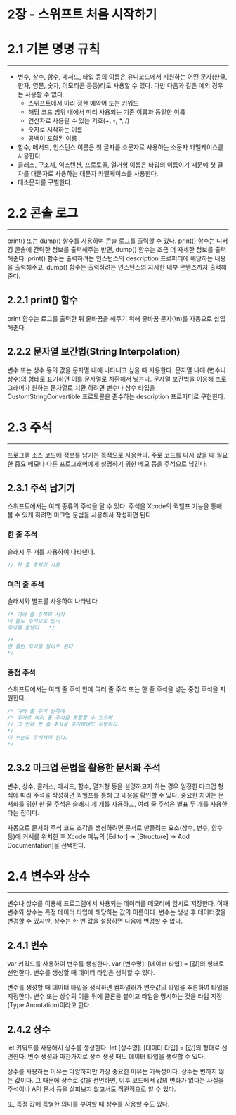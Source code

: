 # 2장 - 스위프트 처음 시작하기

# 2.1 기본 명명 규칙

---

- 변수, 상수, 함수, 메서드, 타입 등의 이름은 유니코드에서 지원하는 어떤 문자(한글, 한자, 영문, 숫자, 이모티콘 등등)라도 사용할 수 있다. 다만 다음과 같은 예외 경우는 사용할 수 없다.
    - 스위프트에서 미리 정한 예약어 또는 키워드
    - 해당 코드 범위 내에서 미리 사용되는 기존 이름과 동일한 이름
    - 연산자로 사용될 수 있는 기호(+, -, *, /)
    - 숫자로 시작하는 이름
    - 공백이 포함된 이름
- 함수, 메서드, 인스턴스 이름은 첫 글자를 소문자로 사용하는 소문자 카멜케이스를 사용한다.
- 클래스, 구조체, 익스텐션, 프로토콜, 열거형 이름은 타입의 이름이기 때문에 첫 글자를 대문자로 사용하는 대문자 카멜케이스를 사용한다.
- 대소문자를 구별한다.

# 2.2 콘솔 로그

---

 print() 또는 dump() 함수를 사용하여 콘솔 로그를 출력할 수 있다. print() 함수는 디버깅 콘솔에 간략한 정보를 출력해주는 반면, dump() 함수는 조금 더 자세한 정보를 출력해준다. print() 함수는 출력하려는 인스턴스의 description 프로퍼티에 해당하는 내용을 출력해주고, dump() 함수는 출력하려는 인스턴스의 자세한 내부 콘텐츠까지 출력해준다.

## 2.2.1 print() 함수

 print 함수는 로그를 출력한 뒤 줄바꿈을 해주기 위해 줄바꿈 문자(\n)를 자동으로 삽입 해준다. 

## 2.2.2 문자열 보간법(String Interpolation)

 변수 또는 상수 등의 값을 문자열 내에 나타내고 싶을 때 사용한다. 문자열 내에 \(변수나 상수)의 형태로 표기하면 이를 문자열로 치환해서 넣는다. 문자열 보간법을 이용해 프로그래머가 원하는 문자열로 치환 하려면 변수나 상수 타입을 CustomStringConvertible 프로토콜을 준수하는 description 프로퍼티로 구현한다.

# 2.3 주석

---

 프로그램 소스 코드에 정보를 남기는 목적으로 사용한다. 주로 코드를 다시 봤을 때 필요한 중요 메모나 다른 프로그래머에게 설명하기 위한 메모 등을 주석으로 남긴다.

## 2.3.1 주석 남기기

 스위프트에서는 여러 종류의 주석을 달 수 있다. 주석을 Xcode의 퀵헬프 기능을 통해 볼 수 있게 하려면 마크업 문법을 사용해서 작성하면 된다. 

### 한 줄 주석

 슬래시 두 개를 사용하여 나타낸다.

```swift
// 한 줄 주석의 사용
```

### 여러 줄 주석

 슬래시와 별표를 사용하여 나타낸다.

```swift
/* 여러 줄 주석의 시작
이 줄도 주석으로 인식
주석을 끝낸다.  */

/*
한 줄만 주석을 달아도 된다.
*/
```

### 중첩 주석

 스위프트에서는 여러 줄 주석 안에 여러 줄 주석 또는 한 줄 주석을 넣는 중첩 주석을 지원한다.

```swift
/* 여러 줄 주석 안쪽에
/* 추가로 여러 줄 주석을 포함할 수 있으며
// 그 안에 한 줄 주석을 추가하여도 무방하다.
*/ 
이 부분도 주석처리 된다.
*/
```

## 2.3.2 마크업 문법을 활용한 문서화 주석

 변수, 상수, 클래스, 메서드, 함수, 열거형 등을 설명하고자 하는 경우 일정한 마크업 형식에 따라 주석을 작성하면 퀵헬프를 통해 그 내용을 확인할 수 있다. 중요한 차이는 문서화를 위한 한 줄 주석은 슬래시 세 개를 사용하고, 여러 줄 주석은 별표 두 개를 사용한다는 점이다.

 자동으로 문서화 주석 코드 조각을 생성하려면 문서로 만들려는 요소(상수, 변수, 함수 등)에 커서를 위치한 후 Xcode 메뉴의 [Editor] → [Structure] → Add Documentation]을 선택한다.

# 2.4 변수와 상수

---

 변수나 상수를 이용해 프로그램에서 사용되는 데이터를 메모리에 임시로 저장한다. 이때 변수와 상수는 특정 데이터 타입에 해당하는 값의 이름이다. 변수는 생성 후 데이터값을 변경할 수 있지만, 상수는 한 번 값을 설정하면 다음에 변경할 수 없다.

## 2.4.1 변수

 var 키워드를 사용하여 변수를 생성한다. var [변수명]: [데이터 타입] = [값]의 형태로 선언한다. 변수를 생성할 때 데이터 타입은 생략할 수 있다.

 변수를 생성할 때 데이터 타입을 생략하면 컴파일러가 변숫값의 타입을 추론하여 타입을 지정한다. 변수 또는 상수의 이름 뒤에 콜론을 붙이고 타입을 명시하는 것을 타입 지정(Type Annotation)이라고 한다. 

## 2.4.2 상수

 let 키워드를 사용해서 상수를 생성한다. let [상수명]: [데이터 타입] = [값]의 형태로 선언한다. 변수 생성과 마찬가지로 상수 생성 때도 데이터 타입을 생략할 수 있다.

 상수를 사용하는 이유는 다양하지만 가장 중요한 이유는 가독성이다. 상수는 변하지 않는 값이다. 그 때문에 상수로 값을 선언하면, 이후 코드에서 값의 변화가 없다는 사실을 주석이나 API 문서 등을 살펴보지 않고서도 직관적으로 알 수 있다. 

 또, 특정 값에 특별한 의미를 부여할 때 상수를 사용할 수도 있다.